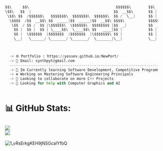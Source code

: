 
```python



$$\     $$\                                        $$$$$$\        $$\   $$\ $$\           $$\                               
\$$\   $$  |                                      $$  __$$\       $$ |  $$ |\__|          $$ |                              
 \$$\ $$  /$$$$$$\   $$$$$$$\  $$$$$$$\  $$$$$$\  $$ /  \__|      $$ |  $$ |$$\  $$$$$$$\ $$$$$$$\   $$$$$$\  $$$$$$\$$$$\  
  \$$$$  /$$  __$$\ $$  _____|$$  _____|$$  __$$\ $$$$\           $$$$$$$$ |$$ |$$  _____|$$  __$$\  \____$$\ $$  _$$  _$$\ 
   \$$  / $$ /  $$ |\$$$$$$\  \$$$$$$\  $$$$$$$$ |$$  _|          $$  __$$ |$$ |\$$$$$$\  $$ |  $$ | $$$$$$$ |$$ / $$ / $$ |
    $$ |  $$ |  $$ | \____$$\  \____$$\ $$   ____|$$ |            $$ |  $$ |$$ | \____$$\ $$ |  $$ |$$  __$$ |$$ | $$ | $$ |
    $$ |  \$$$$$$  |$$$$$$$  |$$$$$$$  |\$$$$$$$\ $$ |            $$ |  $$ |$$ |$$$$$$$  |$$ |  $$ |\$$$$$$$ |$$ | $$ | $$ |
    \__|   \______/ \_______/ \_______/  \_______|\__|            \__|  \__|\__|\_______/ \__|  \__| \_______|\__| \__| \__|


                                                                                                                         
  -> 🌐 Portfolio : https://yossev.github.io/NewPort/ 
  -> 📨 Email: synthpyt@gmail.com
  --------------------------------------------------------------------------------
  -> 🌱 Im Currently learning Software Development, Competitive Programming and Python.
  -> ⚙️ Working on Mastering Software Engineering Principals
  -> 🤝 Looking to collaborate on more C++ Projects
  -> 🤔 Looking for help with Computer Graphics and AI                                                                                                                       
                                                                                                                          
```

# 📊 GitHub Stats:
![](https://github-readme-stats.vercel.app/api/top-langs/?username=yossev&theme=tokyonight&hide_border=true&include_all_commits=false&count_private=false&layout=compact) <br />
[![](https://visitcount.itsvg.in/api?id=yossev&icon=8&color=6)](https://visitcount.itsvg.in)
---

![1_vRsErkgKEH9jNSGcalYfbQ](https://github.com/yossev/yossev/assets/93604359/fdb5de64-d6d4-4827-be95-cbf98ee0f947)
